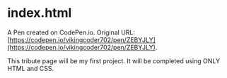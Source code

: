 # index.html

A Pen created on CodePen.io. Original URL: [https://codepen.io/vikingcoder702/pen/ZEBYJLY](https://codepen.io/vikingcoder702/pen/ZEBYJLY).

This tribute page will be my first project. It will be completed using ONLY HTML and CSS.
